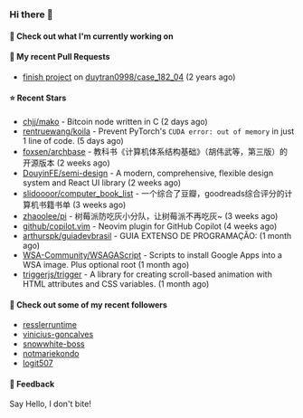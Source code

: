 ### Hi there 👋

#### 👷 Check out what I'm currently working on

#### 🔨 My recent Pull Requests

- [finish project](https://github.com/duytran0998/case_182_04/pull/1) on [duytran0998/case_182_04](https://github.com/duytran0998/case_182_04) (2 years ago)

#### ⭐ Recent Stars

- [chjj/mako](https://github.com/chjj/mako) - Bitcoin node written in C (2 days ago)
- [rentruewang/koila](https://github.com/rentruewang/koila) - Prevent PyTorch&#39;s `CUDA error: out of memory` in just 1 line of code. (5 days ago)
- [foxsen/archbase](https://github.com/foxsen/archbase) - 教科书《计算机体系结构基础》（胡伟武等，第三版）的开源版本 (2 weeks ago)
- [DouyinFE/semi-design](https://github.com/DouyinFE/semi-design) - A modern, comprehensive, flexible design system and React UI library (2 weeks ago)
- [slidoooor/computer_book_list](https://github.com/slidoooor/computer_book_list) - 一个综合了豆瓣，goodreads综合评分的计算机书籍书单 (3 weeks ago)
- [zhaoolee/pi](https://github.com/zhaoolee/pi) - 树莓派防吃灰小分队，让树莓派不再吃灰~ (3 weeks ago)
- [github/copilot.vim](https://github.com/github/copilot.vim) - Neovim plugin for GitHub Copilot (4 weeks ago)
- [arthurspk/guiadevbrasil](https://github.com/arthurspk/guiadevbrasil) - GUIA EXTENSO DE PROGRAMAÇÃO: (1 month ago)
- [WSA-Community/WSAGAScript](https://github.com/WSA-Community/WSAGAScript) - Scripts to install Google Apps into a WSA image. Plus optional root (1 month ago)
- [triggerjs/trigger](https://github.com/triggerjs/trigger) - A library for creating scroll-based animation with HTML attributes and CSS variables. (1 month ago)

#### 👯 Check out some of my recent followers

- [resslerruntime](https://github.com/resslerruntime)
- [vinicius-goncalves](https://github.com/vinicius-goncalves)
- [snowwhite-boss](https://github.com/snowwhite-boss)
- [notmariekondo](https://github.com/notmariekondo)
- [logit507](https://github.com/logit507)

#### 💬 Feedback

Say Hello, I don't bite!